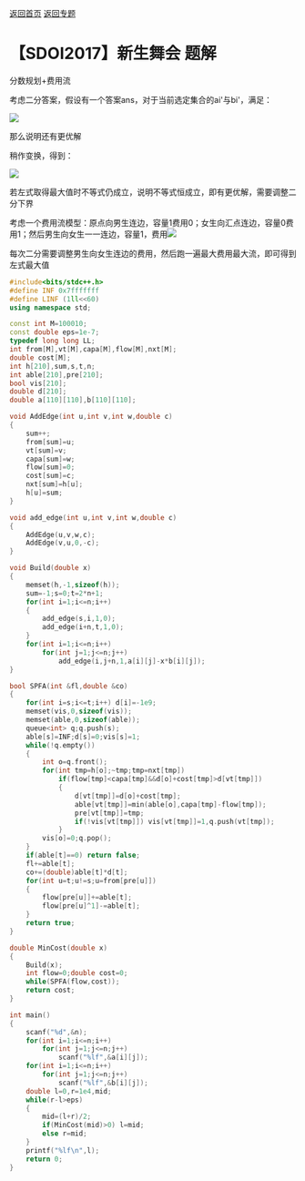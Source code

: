 [返回首页](https://EbolaEmperor.github.io)
[返回专题](https://EbolaEmperor.github.io/special/FracPro)

# 【SDOI2017】新生舞会 题解

分数规划+费用流

考虑二分答案，假设有一个答案ans，对于当前选定集合的ai'与bi'，满足：

![](http://latex.codecogs.com/svg.latex?\frac{\sum_{i=1}^na_i'}{\sum_{i=1}^nb_i'}\leq&space;ans)

那么说明还有更优解

稍作变换，得到：

![](http://latex.codecogs.com/svg.latex?\sum_{i=1}^n(a_i'-ans*b_i')\leq0)

若左式取得最大值时不等式仍成立，说明不等式恒成立，即有更优解，需要调整二分下界

考虑一个费用流模型：原点向男生连边，容量1费用0；女生向汇点连边，容量0费用1；然后男生向女生一一连边，容量1，费用![](http://latex.codecogs.com/svg.latex?a_{i,j}-ans*b_{i,j})

每次二分需要调整男生向女生连边的费用，然后跑一遍最大费用最大流，即可得到左式最大值

```cpp
#include<bits/stdc++.h>
#define INF 0x7fffffff
#define LINF (1ll<<60)
using namespace std;

const int M=100010;
const double eps=1e-7;
typedef long long LL;
int from[M],vt[M],capa[M],flow[M],nxt[M];
double cost[M];
int h[210],sum,s,t,n;
int able[210],pre[210];
bool vis[210];
double d[210];
double a[110][110],b[110][110];

void AddEdge(int u,int v,int w,double c)
{
	sum++;
	from[sum]=u;
	vt[sum]=v;
	capa[sum]=w;
	flow[sum]=0;
	cost[sum]=c;
	nxt[sum]=h[u];
	h[u]=sum;
}

void add_edge(int u,int v,int w,double c)
{
	AddEdge(u,v,w,c);
	AddEdge(v,u,0,-c);
}

void Build(double x)
{
	memset(h,-1,sizeof(h));
	sum=-1;s=0;t=2*n+1;
	for(int i=1;i<=n;i++)
	{
		add_edge(s,i,1,0);
		add_edge(i+n,t,1,0);
	}
	for(int i=1;i<=n;i++)
		for(int j=1;j<=n;j++)
			add_edge(i,j+n,1,a[i][j]-x*b[i][j]);
}

bool SPFA(int &fl,double &co)
{
	for(int i=s;i<=t;i++) d[i]=-1e9;
	memset(vis,0,sizeof(vis));
	memset(able,0,sizeof(able));
	queue<int> q;q.push(s);
	able[s]=INF;d[s]=0;vis[s]=1;
	while(!q.empty())
	{
		int o=q.front();
		for(int tmp=h[o];~tmp;tmp=nxt[tmp])
			if(flow[tmp]<capa[tmp]&&d[o]+cost[tmp]>d[vt[tmp]])
			{
				d[vt[tmp]]=d[o]+cost[tmp];
				able[vt[tmp]]=min(able[o],capa[tmp]-flow[tmp]);
				pre[vt[tmp]]=tmp;
				if(!vis[vt[tmp]]) vis[vt[tmp]]=1,q.push(vt[tmp]);
			}
		vis[o]=0;q.pop();
	}
	if(able[t]==0) return false;
	fl+=able[t];
	co+=(double)able[t]*d[t];
	for(int u=t;u!=s;u=from[pre[u]])
	{
		flow[pre[u]]+=able[t];
		flow[pre[u]^1]-=able[t];
	}
	return true;
}

double MinCost(double x)
{
	Build(x);
	int flow=0;double cost=0;
	while(SPFA(flow,cost));
	return cost;
}

int main()
{
	scanf("%d",&n);
	for(int i=1;i<=n;i++)
		for(int j=1;j<=n;j++)
			scanf("%lf",&a[i][j]);
	for(int i=1;i<=n;i++)
		for(int j=1;j<=n;j++)
			scanf("%lf",&b[i][j]);
	double l=0,r=1e4,mid;
	while(r-l>eps)
	{
		mid=(l+r)/2;
		if(MinCost(mid)>0) l=mid;
		else r=mid;
	}
	printf("%lf\n",l);
	return 0;
}
```
